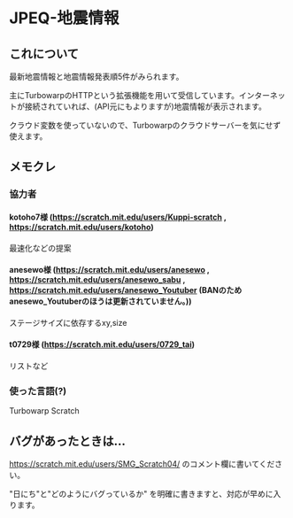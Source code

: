 # JPEQ-地震情報 
## これについて
最新地震情報と地震情報発表順5件がみられます。

主にTurbowarpのHTTPという拡張機能を用いて受信しています。インターネットが接続されていれば、(API元にもよりますが)地震情報が表示されます。

クラウド変数を使っていないので、Turbowarpのクラウドサーバーを気にせず使えます。

## メモクレ
### 協力者
#### kotoho7様 (https://scratch.mit.edu/users/Kuppi-scratch , https://scratch.mit.edu/users/kotoho)
最速化などの提案
#### anesewo様 (https://scratch.mit.edu/users/anesewo , https://scratch.mit.edu/users/anesewo_sabu , https://scratch.mit.edu/users/anesewo_Youtuber (BANのため anesewo_Youtuberのほうは更新されていません。))
ステージサイズに依存するxy,size
#### t0729様 (https://scratch.mit.edu/users/0729_tai)
リストなど

### 使った言語(?)
Turbowarp Scratch

## バグがあったときは...
https://scratch.mit.edu/users/SMG_Scratch04/ のコメント欄に書いてください。

"日にち"と"どのようにバグっているか" を明確に書きますと、対応が早めに入ります。











































































